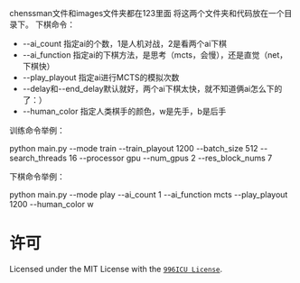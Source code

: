 
chenssman文件和images文件夹都在123里面
将这两个文件夹和代码放在一个目录下。
下棋命令：

 - --ai_count 指定ai的个数，1是人机对战，2是看两个ai下棋
 - --ai_function 指定ai的下棋方法，是思考（mcts，会慢），还是直觉（net，下棋快）
 - --play_playout 指定ai进行MCTS的模拟次数
 - --delay和--end_delay默认就好，两个ai下棋太快，就不知道俩ai怎么下的了：）
 - --human_color 指定人类棋手的颜色，w是先手，b是后手

训练命令举例：

python main.py --mode train --train_playout 1200 --batch_size 512 --search_threads 16 --processor gpu --num_gpus 2 --res_block_nums 7

下棋命令举例：

python main.py --mode play --ai_count 1 --ai_function mcts --play_playout 1200 --human_color w

# 许可
Licensed under the MIT License with the [`996ICU License`](https://github.com/996icu/996.ICU/blob/master/LICENSE).
